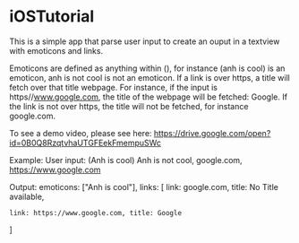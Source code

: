 # iOSTutorial
This is a simple app that parse user input to create an ouput in a textview with emoticons and links.

Emoticons are defined as anything within (), for instance (anh is cool) is an emoticon, anh is not cool is not an emoticon.
If a link is over https, a title will fetch over that title webpage. For instance, if the input is https//www.google.com, the title of the webpage will be fetched: Google. If the link is not over https, the title will not be fetched, for instance google.com.


To see a demo video, please see here: https://drive.google.com/open?id=0B0Q8RzqtvhaUTGFEekFmempuSWc

Example:
User input: 
(Anh is cool) Anh is not cool, google.com, https://www.google.com

Output: 
emoticons: ["Anh is cool"],
links: [
    link: google.com, title: No Title available,
    
    link: https://www.google.com, title: Google
]
